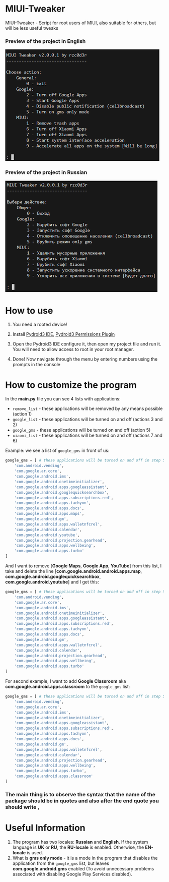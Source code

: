 # MIUI-Tweaker
MIUI-Tweaker - Script for root users of MIUI, also suitable for others, but will be less useful tweaks

### Preview of the project in English
![English Project Preview](img/project_preview.png)

### Preview of the project in Russian
![Russian Project Preview](img/project_preview_ru.png)

# How to use

1. You need a rooted device!

2. Install [Pydroid3 IDE](https://play.google.com/store/apps/details?id=ru.iiec.pydroid3), [Pydroid3 Permissions Plugin](https://play.google.com/store/apps/details?id=ru.iiec.pydroidpermissionsplugin)

3. Open the Pydroid3 IDE configure it, then open my project file and run it. You will need to allow access to root in your root manager. 

4. Done! Now navigate through the menu by entering numbers using the prompts in the console

# How to customize the program
In the **main.py** file you can see 4 lists with applications:
- ```remove_list``` - these applications will be removed by any means possible (action 1)
- ```google_list``` - these applications will be turned on and off (actions 3 and 2)
- ```google_gms```  - these applications will be turned on and off (action 5)
- ```xiaomi_list``` - these applications will be turned on and off (actions 7 and 6)

Example: we see a list of ```google_gms``` in front of us:
```python
google_gms = [ # these applications will be turned on and off in step 5
    'com.android.vending',
    'com.google.ar.core',
    'com.google.android.ims',
    'com.google.android.onetimeinitializer',
    'com.google.android.apps.googleassistant',
    'com.google.android.googlequicksearchbox',
    'com.google.android.apps.subscriptions.red',
    'com.google.android.apps.tachyon',
    'com.google.android.apps.docs',
    'com.google.android.apps.maps',
    'com.google.android.gm',
    'com.google.android.apps.walletnfcrel',
    'com.google.android.calendar',
    'com.google.android.youtube',
    'com.google.android.projection.gearhead',
    'com.google.android.apps.wellbeing',
    'com.google.android.apps.turbo'
]
```

And I want to remove [**Google Maps**, **Google App**, **YouTube**] from this list, I take and delete the line [**com.google.android.android.apps.map**, **com.google.android.googlequicksearchbox**, **com.google.android.youtube**] and I get this:
```python
google_gms = [ # these applications will be turned on and off in step 5
    'com.android.vending',
    'com.google.ar.core',
    'com.google.android.ims',
    'com.google.android.onetimeinitializer',
    'com.google.android.apps.googleassistant',
    'com.google.android.apps.subscriptions.red',
    'com.google.android.apps.tachyon',
    'com.google.android.apps.docs',
    'com.google.android.gm',
    'com.google.android.apps.walletnfcrel',
    'com.google.android.calendar',
    'com.google.android.projection.gearhead',
    'com.google.android.apps.wellbeing',
    'com.google.android.apps.turbo'
]
```

For second example, I want to add **Google Classroom** aka **com.google.android.apps.classroom** to the ``google_gms`` list:
```python
google_gms = [ # these applications will be turned on and off in step 5
    'com.android.vending',
    'com.google.ar.core',
    'com.google.android.ims',
    'com.google.android.onetimeinitializer',
    'com.google.android.apps.googleassistant',
    'com.google.android.apps.subscriptions.red',
    'com.google.android.apps.tachyon',
    'com.google.android.apps.docs',
    'com.google.android.gm',
    'com.google.android.apps.walletnfcrel',
    'com.google.android.calendar',
    'com.google.android.projection.gearhead',
    'com.google.android.apps.wellbeing',
    'com.google.android.apps.turbo',
    'com.google.android.apps.classroom'
]
```

### The main thing is to observe the syntax that the name of the package should be in quotes and also after the end quote you should write **,**

# Useful Information
1. The program has two locales: **Russian** and **English**. If the system language is **UK** or **RU**, the **RU-locale** is enabled. Otherwise, the **EN-locale** is used.
2. What is **gms only mode** - it is a mode in the program that disables the application from the ```google_gms``` list, but leaves **com.google.android.gms** enabled (To avoid unnecessary problems associated with disabling Google Play Services disabled).
